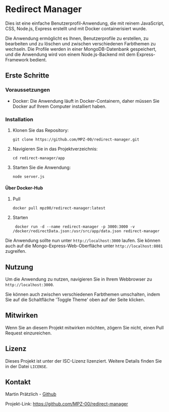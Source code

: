 # Redirect Manager

Dies ist eine einfache Benutzerprofil-Anwendung, die mit reinem JavaScript, CSS, Node.js, Express erstellt und mit Docker containerisiert wurde. 

Die Anwendung ermöglicht es Ihnen, Benutzerprofile zu erstellen, zu bearbeiten und zu löschen und zwischen verschiedenen Farbthemen zu wechseln. Die Profile werden in einer MongoDB-Datenbank gespeichert, und die Anwendung wird von einem Node.js-Backend mit dem Express-Framework bedient.

## Erste Schritte

### Voraussetzungen

- Docker: Die Anwendung läuft in Docker-Containern, daher müssen Sie Docker auf Ihrem Computer installiert haben.

### Installation

1. Klonen Sie das Repository:

    ```
    git clone https://github.com/MPZ-00/redirect-manager.git
    ```

2. Navigieren Sie in das Projektverzeichnis:

    ```
    cd redirect-manager/app
    ```

3. Starten Sie die Anwendung:

    ```
    node server.js
    ```

#### Über Docker-Hub

1. Pull
   ```
   docker pull mpz00/redirect-manager:latest
   ```
   
2. Starten
   ```
    docker run -d --name redirect-manager -p 3000:3000 -v /docker/redirectData.json:/usr/src/app/data.json redirect-manager
    ```

Die Anwendung sollte nun unter `http://localhost:3000` laufen. Sie können auch auf die Mongo-Express-Web-Oberfläche unter `http://localhost:8081` zugreifen.

## Nutzung

Um die Anwendung zu nutzen, navigieren Sie in Ihrem Webbrowser zu `http://localhost:3000`.

Sie können auch zwischen verschiedenen Farbthemen umschalten, indem Sie auf die Schaltfläche 'Toggle Theme' oben auf der Seite klicken.

## Mitwirken

Wenn Sie an diesem Projekt mitwirken möchten, zögern Sie nicht, einen Pull Request einzureichen. 

## Lizenz

Dieses Projekt ist unter der ISC-Lizenz lizenziert. Weitere Details finden Sie in der Datei `LICENSE`.

## Kontakt

Martin Prätzlich - [Github](https://github.com/MPZ-00)

Projekt-Link: https://github.com/MPZ-00/redirect-manager